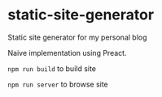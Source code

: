 # static-site-generator
Static site generator for my personal blog

Naive implementation using Preact.

`npm run build` to build site

`npm run server` to browse site
